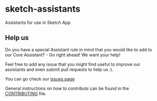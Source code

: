 # sketch-assistants
Assistants for use in Sketch App

## Help us

Do you have a special Assistant rule in mind that you would like to add to our Core Assistant? - Go right ahead! We want your help!

Feel free to add any issue that you might find useful to improve our assistants and even submit pull requests to help us :).

You can go check our [issues page](https://github.com/sketch2react/sketch-assistants/issues)

General instructions on _how to contribute_ can be found in the [CONTRIBUTING](CONTRIBUTING.md) file.
